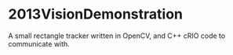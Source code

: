 2013VisionDemonstration
=======================

A small rectangle tracker written in OpenCV, and C++ cRIO code to communicate with.
